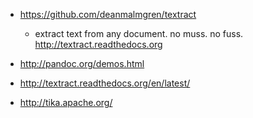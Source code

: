 - https://github.com/deanmalmgren/textract
  - extract text from any document. no muss. no fuss. http://textract.readthedocs.org


- http://pandoc.org/demos.html
- http://textract.readthedocs.org/en/latest/
- http://tika.apache.org/
